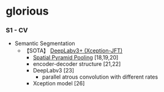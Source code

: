 # glorious

### S1 - CV

* Semantic Segmentation
  - 【SOTA】	[DeepLabv3+ (Xception-JFT)](https://arxiv.org/pdf/1802.02611v3.pdf)
    - [Spatial Pyramid Pooling](https://arxiv.org/pdf/1406.4729.pdf) [18,19,20]
    - encoder-decoder structure [21,22]
    - DeepLabv3 [23]
      -  parallel atrous convolution with different rates
    - Xception model [26]
